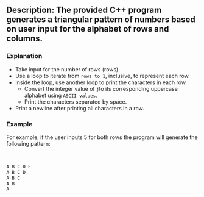 ## Description: The provided C++ program generates a triangular pattern of numbers based on user input for the alphabet of rows and columns. 

### Explanation

- Take input for the number of rows (rows).
- Use a loop to iterate from `rows to 1`, inclusive, to represent each row.
- Inside the loop, use another loop to print the characters in each row.
    - Convert the integer value of `j`to its corresponding uppercase alphabet using `ASCII values`.
    - Print the characters separated by space.
- Print a newline after printing all characters in a row.

### Example
For example, if the user inputs 5 for both rows the program will generate the following pattern:
<br/>
<br/>
```cpp

A B C D E 
A B C D 
A B C 
A B 
A 

```
